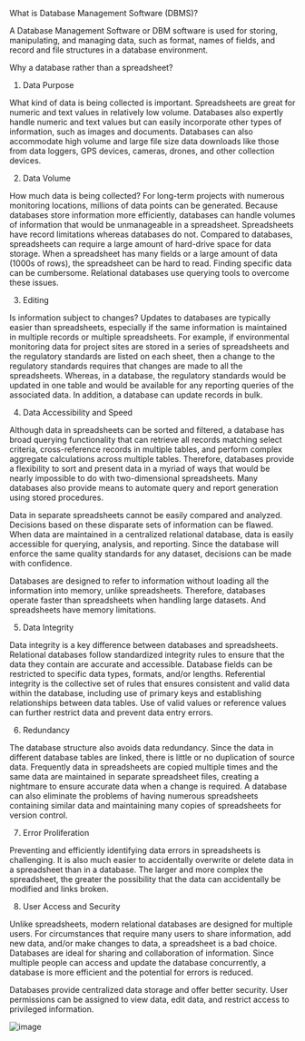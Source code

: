   What is Database Management Software (DBMS)?
 
   A Database Management Software or DBM software is used for storing, manipulating, and managing data, such as format, names of fields, and record and file structures in a database environment. 
   
   Why a database rather than a spreadsheet?
  
  1) Data Purpose
 
 What kind of data is being collected is important. Spreadsheets are great for numeric and text values in relatively low volume. Databases also expertly handle numeric and text values but can easily incorporate other types of information, such as images and documents. Databases can also accommodate high volume and large file size data downloads like those from data loggers, GPS devices, cameras, drones, and other collection devices.

  2) Data Volume
 
 How much data is being collected? For long-term projects with numerous monitoring locations, millions of data points can be generated. Because databases store information more efficiently, databases can handle volumes of information that would be unmanageable in a spreadsheet. Spreadsheets have record limitations whereas databases do not. Compared to databases, spreadsheets can require a large amount of hard-drive space for data storage. When a spreadsheet has many fields or a large amount of data (1000s of rows), the spreadsheet can be hard to read. Finding specific data can be cumbersome. Relational databases use querying tools to overcome these issues.

  3) Editing
 
 Is information subject to changes? Updates to databases are typically easier than spreadsheets, especially if the same information is maintained in multiple records or multiple spreadsheets. For example, if environmental monitoring data for project sites are stored in a series of spreadsheets and the regulatory standards are listed on each sheet, then a change to the regulatory standards requires that changes are made to all the spreadsheets. Whereas, in a database, the regulatory standards would be updated in one table and would be available for any reporting queries of the associated data. In addition, a database can update records in bulk.

  4) Data Accessibility and Speed
 
 Although data in spreadsheets can be sorted and filtered, a database has broad querying functionality that can retrieve all records matching select criteria, cross-reference records in multiple tables, and perform complex aggregate calculations across multiple tables. Therefore, databases provide a flexibility to sort and present data in a myriad of ways that would be nearly impossible to do with two-dimensional spreadsheets. Many databases also provide means to automate query and report generation using stored procedures.

Data in separate spreadsheets cannot be easily compared and analyzed. Decisions based on these disparate sets of information can be flawed. When data are maintained in a centralized relational database, data is easily accessible for querying, analysis, and reporting. Since the database will enforce the same quality standards for any dataset, decisions can be made with confidence.

Databases are designed to refer to information without loading all the information into memory, unlike spreadsheets. Therefore, databases operate faster than spreadsheets when handling large datasets. And spreadsheets have memory limitations.

  5) Data Integrity

Data integrity is a key difference between databases and spreadsheets. Relational databases follow standardized integrity rules to ensure that the data they contain are accurate and accessible. Database fields can be restricted to specific data types, formats, and/or lengths. Referential integrity is the collective set of rules that ensures consistent and valid data within the database, including use of primary keys and establishing relationships between data tables. Use of valid values or reference values can further restrict data and prevent data entry errors.

  6) Redundancy

The database structure also avoids data redundancy. Since the data in different database tables are linked, there is little or no duplication of source data. Frequently data in spreadsheets are copied multiple times and the same data are maintained in separate spreadsheet files, creating a nightmare to ensure accurate data when a change is required. A database can also eliminate the problems of having numerous spreadsheets containing similar data and maintaining many copies of spreadsheets for version control.

  7) Error Proliferation
 
 Preventing and efficiently identifying data errors in spreadsheets is challenging.
It is also much easier to accidentally overwrite or delete data in a spreadsheet than in a database. The larger and more complex the spreadsheet, the greater the possibility that the data can accidentally be modified and links broken.

  8) User Access and Security
 
 Unlike spreadsheets, modern relational databases are designed for multiple users. For circumstances that require many users to share information, add new data, and/or make changes to data, a spreadsheet is a bad choice. Databases are ideal for sharing and collaboration of information. Since multiple people can access and update the database concurrently, a database is more efficient and the potential for errors is reduced.

Databases provide centralized data storage and offer better security. User permissions can be assigned to view data, edit data, and restrict access to privileged information.

![image](https://user-images.githubusercontent.com/92017757/137064105-a6f31b94-67ca-441d-92aa-59febd0c51e0.png)

